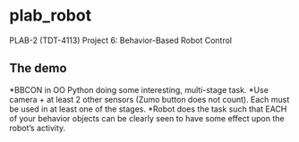 # plab_robot
PLAB-2 (TDT-4113) Project 6: Behavior-Based Robot Control

## The demo
*BBCON in OO Python doing some interesting, multi-stage task.
*Use camera + at least 2 other sensors (Zumo button does not count). Each must be used in at least one of the stages.
*Robot does the task such that EACH of your behavior objects can be clearly seen to have some effect upon the robot’s activity.

